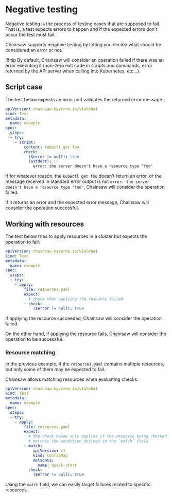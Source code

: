 # Negative testing

Negative testing is the process of testing cases that are supposed to fail. That is, a test expects errors to happen and if the expected errors don't occur the test must fail.

Chainsaw supports negative testing by letting you decide what should be considered an error or not.

!!! tip
    By default, Chainsaw will consider an operation failed if there was an error executing it (non-zero exit code in scripts and commands, error returned by the API server when calling into Kubernetes, etc...).

## Script case

The test below expects an error and validates the returned error message:

```yaml
apiVersion: chainsaw.kyverno.io/v1alpha1
kind: Test
metadata:
  name: example
spec:
  steps:
  - try:
    - script:
        content: kubectl get foo
        check:
          ($error != null): true
          ($stderr): |-
            error: the server doesn't have a resource type "foo"
```

If for whatever reason, the `kubectl get foo` doesn't return an error, or the message received in standard error output is not `error: the server doesn't have a resource type "foo"`, Chainsaw will consider the operation failed.

If it returns an error and the expected error message, Chainsaw will consider the operation successful.

## Working with resources

The test below tries to apply resources in a cluster but expects the operation to fail:

```yaml
apiVersion: chainsaw.kyverno.io/v1alpha1
kind: Test
metadata:
  name: example
spec:
  steps:
  - try:
    - apply:
        file: resources.yaml
        expect:
          # check that applying the resource failed
        - check:
            ($error != null): true
```

If applying the resource succeeded, Chainsaw will consider the operation failed.

On the other hand, if applying the resource fails, Chainsaw will consider the operation to be successful.

### Resource matching

In the previous example, if the `resources.yaml` contains multiple resources, but only some of them may be expected to fail.

Chainsaw allows matching resources when evaluating checks:

```yaml
apiVersion: chainsaw.kyverno.io/v1alpha1
kind: Test
metadata:
  name: example
spec:
  steps:
  - try:
    - apply:
        file: resources.yaml
        expect:
          # the check below only applies if the resource being checked
          # matches the condition defined in the `match` field
        - match:
            apiVersion: v1
            kind: ConfigMap
            metadata:
              name: quick-start
          check:
            ($error != null): true
```

Using the `match` field, we can easily target failures related to specific resources.